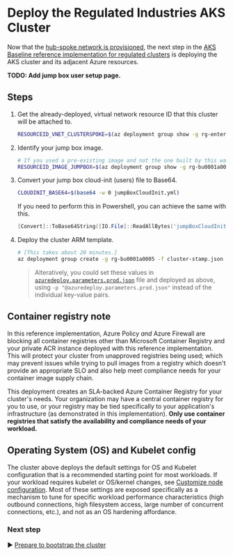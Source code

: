 # Deploy the Regulated Industries AKS Cluster

Now that the [hub-spoke network is provisioned](./07-cluster-networking.md), the next step in the [AKS Baseline reference implementation for regulated clusters](./) is deploying the AKS cluster and its adjacent Azure resources.

**TODO: Add jump box user setup page.**

## Steps

1. Get the already-deployed, virtual network resource ID that this cluster will be attached to.

   ```bash
   RESOURCEID_VNET_CLUSTERSPOKE=$(az deployment group show -g rg-enterprise-networking-spokes -n spoke-BU0001A0005-01 --query properties.outputs.clusterVnetResourceId.value -o tsv)
   ```

1. Identify your jump box image.

   ```bash
   # If you used a pre-existing image and not the one built by this walk through, replace the command below with the resource id of that image.
   RESOURCEID_IMAGE_JUMPBOX=$(az deployment group show -g rg-bu0001a0005 -n CreateJumpBoxImageTemplate --query 'properties.outputs.distributedImageResourceId.value' -o tsv)
   ```

1. Convert your jump box cloud-init (users) file to Base64.

   ```bash
   CLOUDINIT_BASE64=$(base64 -w 0 jumpBoxCloudInit.yml)
   ```

   If you need to perform this in Powershell, you can achieve the same with this.

   ```powershell
   [Convert]::ToBase64String([IO.File]::ReadAllBytes('jumpBoxCloudInit.yml'))
   ```

1. Deploy the cluster ARM template.

   ```bash
   # [This takes about 20 minutes.]
   az deployment group create -g rg-bu0001a0005 -f cluster-stamp.json -p targetVnetResourceId=${RESOURCEID_VNET_CLUSTERSPOKE} clusterAdminAadGroupObjectId=${AADOBJECTID_GROUP_CLUSTERADMIN} k8sControlPlaneAuthorizationTenantId=${TENANTID_K8SRBAC} appGatewayListenerCertificate=${APP_GATEWAY_LISTENER_CERTIFICATE} aksIngressControllerCertificate=${AKS_INGRESS_CONTROLLER_CERTIFICATE_BASE64} jumpBoxImageResourceId=${RESOURCEID_IMAGE_JUMPBOX} jumpBoxCloudInitAsBase64=${CLOUDINIT_BASE64}
   ```

   > Alteratively, you could set these values in [`azuredeploy.parameters.prod.json`](./azuredeploy.parameters.prod.json) file and deployed as above, using `-p "@azuredeploy.parameters.prod.json"` instead of the individual key-value pairs.

## Container registry note

In this reference implementation, Azure Policy _and_ Azure Firewall are blocking all container registries other than Microsoft Container Registry and your private ACR instance deployed with this reference implementation. This will protect your cluster from unapproved registries being used; which may prevent issues while trying to pull images from a registry which doesn't provide an appropriate SLO and also help meet compliance needs for your container image supply chain.

This deployment creates an SLA-backed Azure Container Registry for your cluster's needs. Your organization may have a central container registry for you to use, or your registry may be tied specifically to your application's infrastructure (as demonstrated in this implementation). **Only use container registries that satisfy the availability and compliance needs of your workload.**

## Operating System (OS) and Kubelet config

The cluster above deploys the default settings for OS and Kubelet configuration that is a recommended starting point for most workloads. If your workload requires kubelet or OS/kernel changes, see [Customize node configuration](https://docs.microsoft.com/azure/aks/custom-node-configuration). Most of these settings are exposed specifically as a mechanism to tune for specific workload performance characteristics (high outbound connections, high filesystem access, large number of concurrent connections, etc.), and not as an OS hardening affordance.

### Next step

:arrow_forward: [Prepare to bootstrap the cluster](./10-registry-quarantine.md)
